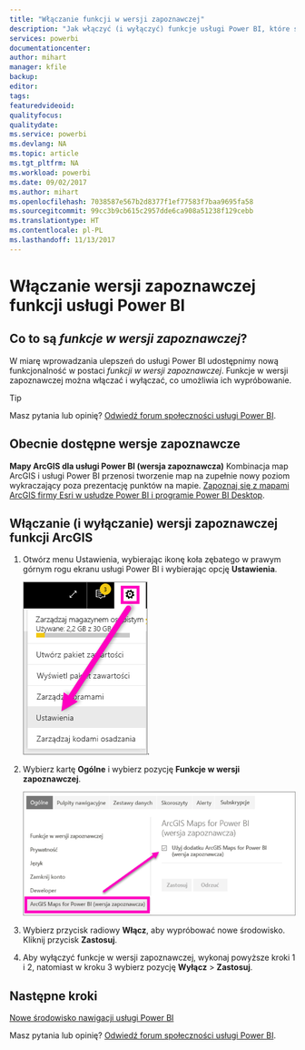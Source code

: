 ```yaml
---
title: "Włączanie funkcji w wersji zapoznawczej"
description: "Jak włączyć (i wyłączyć) funkcje usługi Power BI, które są w wersji zapoznawczej."
services: powerbi
documentationcenter: 
author: mihart
manager: kfile
backup: 
editor: 
tags: 
featuredvideoid: 
qualityfocus: 
qualitydate: 
ms.service: powerbi
ms.devlang: NA
ms.topic: article
ms.tgt_pltfrm: NA
ms.workload: powerbi
ms.date: 09/02/2017
ms.author: mihart
ms.openlocfilehash: 7038587e567b2d8377f1ef77583f7baa9695fa58
ms.sourcegitcommit: 99cc3b9cb615c2957dde6ca908a51238f129cebb
ms.translationtype: HT
ms.contentlocale: pl-PL
ms.lasthandoff: 11/13/2017
---
```

# <a name="opt-in-for-power-bi-preview-features"></a>Włączanie wersji zapoznawczej funkcji usługi Power BI
## <a name="what-are-preview-features"></a>Co to są *funkcje w wersji zapoznawczej*?
W miarę wprowadzania ulepszeń do usługi Power BI udostępnimy nową funkcjonalność w postaci *funkcji w wersji zapoznawczej*. Funkcje w wersji zapoznawczej można włączać i wyłączać, co umożliwia ich wypróbowanie.

> [!TIP]
> Masz pytania lub opinię? [Odwiedź forum społeczności usługi Power BI](http://community.powerbi.com/t5/Navigation-Preview-Forum/bd-p/NavigationPreview).
> 
> 

## <a name="current-previews-available"></a>Obecnie dostępne wersje zapoznawcze
**Mapy ArcGIS dla usługi Power BI (wersja zapoznawcza)** Kombinacja map ArcGIS i usługi Power BI przenosi tworzenie map na zupełnie nowy poziom wykraczający poza prezentację punktów na mapie.
[Zapoznaj się z mapami ArcGIS firmy Esri w usłudze Power BI i programie Power BI Desktop](power-bi-visualization-arcgis.md).

## <a name="turn-the-arcgis-preview-feature-on-and-off"></a>Włączanie (i wyłączanie) wersji zapoznawczej funkcji ArcGIS
1. Otwórz menu Ustawienia, wybierając ikonę koła zębatego w prawym górnym rogu ekranu usługi Power BI i wybierając opcję **Ustawienia**.
   
   ![](media/service-preview-features/power-bi-settings.png).
2. Wybierz kartę **Ogólne** i wybierz pozycję **Funkcje w wersji zapoznawczej**.
   
   ![](media/service-preview-features/power-bi-preview-arcgis.png)
3. Wybierz przycisk radiowy **Włącz**, aby wypróbować nowe środowisko. Kliknij przycisk **Zastosuj**.
4. Aby wyłączyć funkcje w wersji zapoznawczej, wykonaj powyższe kroki 1 i 2, natomiast w kroku 3 wybierz pozycję **Wyłącz** > **Zastosuj**.

## <a name="next-steps"></a>Następne kroki
[Nowe środowisko nawigacji usługi Power BI](service-the-new-power-bi-experience.md)

Masz pytania lub opinię? [Odwiedź forum społeczności usługi Power BI](http://community.powerbi.com/t5/Navigation-Preview-Forum/bd-p/NavigationPreview).

